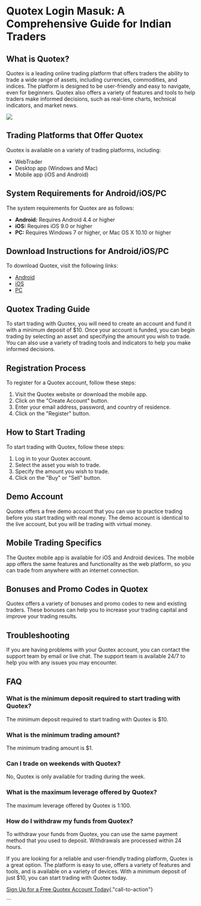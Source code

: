 # Quotex Login Masuk: A Comprehensive Guide for Indian Traders

## What is Quotex?

Quotex is a leading online trading platform that offers traders the
ability to trade a wide range of assets, including currencies,
commodities, and indices. The platform is designed to be user-friendly
and easy to navigate, even for beginners. Quotex also offers a variety
of features and tools to help traders make informed decisions, such as
real-time charts, technical indicators, and market news.

[![](https://static.quotex.io/files/12_en/300_250.jpg)](https://traff.sbs/brokerqxlid)

## Trading Platforms that Offer Quotex

Quotex is available on a variety of trading platforms, including:

-   WebTrader
-   Desktop app (Windows and Mac)
-   Mobile app (iOS and Android)

## System Requirements for Android/iOS/PC

The system requirements for Quotex are as follows:

-   **Android:** Requires Android 4.4 or higher
-   **iOS:** Requires iOS 9.0 or higher
-   **PC:** Requires Windows 7 or higher, or Mac OS X 10.10 or higher

## Download Instructions for Android/iOS/PC

To download Quotex, visit the following links:

-   [Android](\%22https://traff.sbs/brokerqxsignup\%22)
-   [iOS](\%22https://traff.sbs/brokerqxsignup\%22)
-   [PC](\%22https://traff.sbs/brokerqxsignup\%22)

## Quotex Trading Guide

To start trading with Quotex, you will need to create an account and
fund it with a minimum deposit of \$10. Once your account is funded, you
can begin trading by selecting an asset and specifying the amount you
wish to trade. You can also use a variety of trading tools and
indicators to help you make informed decisions.

## Registration Process

To register for a Quotex account, follow these steps:

1.  Visit the Quotex website or download the mobile app.
2.  Click on the "Create Account" button.
3.  Enter your email address, password, and country of residence.
4.  Click on the "Register" button.

## How to Start Trading

To start trading with Quotex, follow these steps:

1.  Log in to your Quotex account.
2.  Select the asset you wish to trade.
3.  Specify the amount you wish to trade.
4.  Click on the "Buy" or "Sell" button.

## Demo Account

Quotex offers a free demo account that you can use to practice trading
before you start trading with real money. The demo account is identical
to the live account, but you will be trading with virtual money.

## Mobile Trading Specifics

The Quotex mobile app is available for iOS and Android devices. The
mobile app offers the same features and functionality as the web
platform, so you can trade from anywhere with an internet connection.

## Bonuses and Promo Codes in Quotex

Quotex offers a variety of bonuses and promo codes to new and existing
traders. These bonuses can help you to increase your trading capital and
improve your trading results.

## Troubleshooting

If you are having problems with your Quotex account, you can contact the
support team by email or live chat. The support team is available 24/7
to help you with any issues you may encounter.

## FAQ

### What is the minimum deposit required to start trading with Quotex?

The minimum deposit required to start trading with Quotex is \$10.

### What is the minimum trading amount?

The minimum trading amount is \$1.

### Can I trade on weekends with Quotex?

No, Quotex is only available for trading during the week.

### What is the maximum leverage offered by Quotex?

The maximum leverage offered by Quotex is 1:100.

### How do I withdraw my funds from Quotex?

To withdraw your funds from Quotex, you can use the same payment method
that you used to deposit. Withdrawals are processed within 24 hours.

If you are looking for a reliable and user-friendly trading platform,
Quotex is a great option. The platform is easy to use, offers a variety
of features and tools, and is available on a variety of devices. With a
minimum deposit of just \$10, you can start trading with Quotex today.

[Sign Up for a Free Quotex Account
Today](\%22https://traff.sbs/brokerqxsignup\%22){."call-to-action"}

\`\`\`


